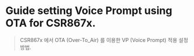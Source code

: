 # Guide setting Voice Prompt using OTA for CSR867x.
>CSR867x 에서 OTA (Over-To_Air) 를 이용한 VP (Voice Prompt) 적용 설정 방법.

